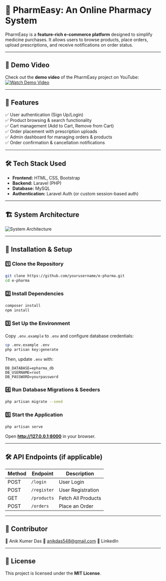 # 🛒 PharmEasy: An Online Pharmacy System  

PharmEasy is a **feature-rich e-commerce platform** designed to simplify medicine purchases. It allows users to browse products, place orders, upload prescriptions, and receive notifications on order status.  

---

## 🎥 Demo Video  

Check out the **demo video** of the PharmEasy project on YouTube:  
[![Watch Demo Video](https://img.youtube.com/vi/4fUm7BfWj6I/0.jpg)](https://www.youtube.com/watch?v=4fUm7BfWj6I)  

---

## 📌 Features  

✅ User authentication (Sign Up/Login)  
✅ Product browsing & search functionality  
✅ Cart management (Add to Cart, Remove from Cart)  
✅ Order placement with prescription uploads  
✅ Admin dashboard for managing orders & products  
✅ Order confirmation & cancellation notifications  

---

## 🛠 Tech Stack Used  

- **Frontend:** HTML, CSS, Bootstrap  
- **Backend:** Laravel (PHP)  
- **Database:** MySQL  
- **Authentication:** Laravel Auth (or custom session-based auth)  

---

## 🏗 System Architecture  

![System Architecture](https://your-image-link.com)  

---

## 🚀 Installation & Setup

### 1️⃣ Clone the Repository
```bash
git clone https://github.com/yourusername/e-pharma.git
cd e-pharma
```

### 2️⃣ Install Dependencies
```bash
composer install
npm install
```

### 3️⃣ Set Up the Environment
Copy `.env.example` to `.env` and configure database credentials:  
```bash
cp .env.example .env
php artisan key:generate
```
Then, update `.env` with:
```env
DB_DATABASE=epharma_db
DB_USERNAME=root
DB_PASSWORD=yourpassword
```

### 4️⃣ Run Database Migrations & Seeders
```bash
php artisan migrate --seed
```

### 5️⃣ Start the Application
```bash
php artisan serve
```
Open **http://127.0.0.1:8000** in your browser.

---

## 🛠 API Endpoints (if applicable)
| Method | Endpoint | Description |
|--------|---------|-------------|
| POST   | `/login` | User Login |
| POST   | `/register` | User Registration |
| GET    | `/products` | Fetch All Products |
| POST   | `/orders` | Place an Order |

---

## 📌 Contributor
👤 Anik Kumer Das
📧 anikdas548@gmail.com
🔗 LinkedIn

---



## 📜 License
This project is licensed under the **MIT License**.
